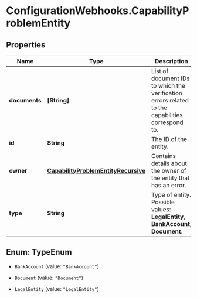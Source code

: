 # ConfigurationWebhooks.CapabilityProblemEntity

## Properties

Name | Type | Description | Notes
------------ | ------------- | ------------- | -------------
**documents** | **[String]** | List of document IDs to which the verification errors related to the capabilities correspond to. | [optional] 
**id** | **String** | The ID of the entity. | [optional] 
**owner** | [**CapabilityProblemEntityRecursive**](CapabilityProblemEntityRecursive.md) | Contains details about the owner of the entity that has an error. | [optional] 
**type** | **String** | Type of entity.   Possible values: **LegalEntity**, **BankAccount**, **Document**. | [optional] 



## Enum: TypeEnum


* `BankAccount` (value: `"BankAccount"`)

* `Document` (value: `"Document"`)

* `LegalEntity` (value: `"LegalEntity"`)




